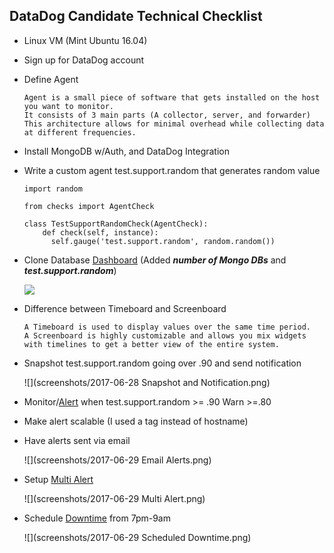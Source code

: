 DataDog Candidate Technical Checklist
  -------------------------------------

- Linux VM (Mint Ubuntu 16.04)
- Sign up for DataDog account
- Define Agent
  ```
  Agent is a small piece of software that gets installed on the host you want to monitor.  
  It consists of 3 main parts (A collector, server, and forwarder)
  This architecture allows for minimal overhead while collecting data at different frequencies.
  ```    
- Install MongoDB w/Auth, and DataDog Integration
- Write a custom agent test.support.random that generates random value
  ```
  import random

  from checks import AgentCheck

  class TestSupportRandomCheck(AgentCheck):
      def check(self, instance):
        self.gauge('test.support.random', random.random())
  ```  
- Clone Database [Dashboard](<https://app.datadoghq.com/dash/311475/mint-cloned?live=true&page=0&is_auto=false&from_ts=1498752492052&to_ts=1498756092052&tile_size=m>) (Added ***number of Mongo DBs***  and ***test.support.random***)

  ![](https://github.com/sbeamish/hiring-engineers/blob/master/screenshots/2017-06-28%20Snapshot%20and%20Notification.png)

- Difference between Timeboard and Screenboard
  ```
  A Timeboard is used to display values over the same time period.  
  A Screenboard is highly customizable and allows you mix widgets with timelines to get a better view of the entire system.
  ```
- Snapshot test.support.random going over .90 and send notification

  ![](screenshots/2017-06-28 Snapshot and Notification.png)  
- Monitor/[Alert](<https://app.datadoghq.com/monitors#2299689?group=triggered&live=4h>) when test.support.random >= .90 Warn >=.80
- Make alert scalable (I used a tag instead of hostname)
- Have alerts sent via email

  ![](screenshots/2017-06-29 Email Alerts.png)  
- Setup [Multi Alert](<https://app.datadoghq.com/monitors#2299689?group=triggered&live=4h>)

  ![](screenshots/2017-06-29 Multi Alert.png)
- Schedule [Downtime](<https://app.datadoghq.com/monitors#downtime?>) from 7pm-9am

  ![](screenshots/2017-06-29 Scheduled Downtime.png)

